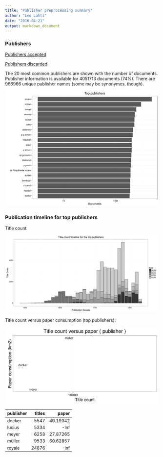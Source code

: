 ```yaml
---
title: "Publisher preprocessing summary"
author: "Leo Lahti"
date: "2016-04-21"
output: markdown_document
---
```



### Publishers

[Publishers accepted](output.tables/publisher_accepted.csv)

[Publishers discarded](output.tables/publisher_discarded.csv)



The 20 most common publishers are shown with the number of documents. Publisher information is available for 4051713 documents (74%). There are 966966 unique publisher names (some may be synonymes, though).


![plot of chunk summarypublisher2](figure/summarypublisher2-1.png)

### Publication timeline for top publishers

Title count

![plot of chunk summaryTop10pubtimeline](figure/summaryTop10pubtimeline-1.png)



Title count versus paper consumption (top publishers):

![plot of chunk publishertitlespapers](figure/publishertitlespapers-1.png)

|publisher | titles|    paper|
|:---------|------:|--------:|
|decker    |   5547| 40.19342|
|lucius    |   5334|     -Inf|
|meyer     |   6258| 27.87265|
|müller     |   9533| 60.62857|
|royale    |  24876|     -Inf|
